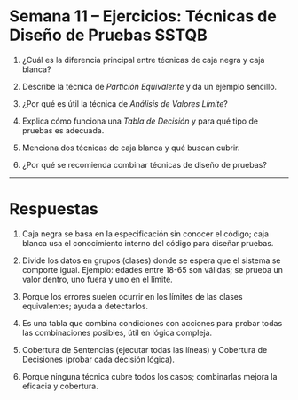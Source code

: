 # Semana 11 – Ejercicios: Técnicas de Diseño de Pruebas SSTQB

1. ¿Cuál es la diferencia principal entre técnicas de caja negra y caja blanca?

2. Describe la técnica de *Partición Equivalente* y da un ejemplo sencillo.

3. ¿Por qué es útil la técnica de *Análisis de Valores Límite*?

4. Explica cómo funciona una *Tabla de Decisión* y para qué tipo de pruebas es adecuada.

5. Menciona dos técnicas de caja blanca y qué buscan cubrir.

6. ¿Por qué se recomienda combinar técnicas de diseño de pruebas?

---

# Respuestas

1. Caja negra se basa en la especificación sin conocer el código; caja blanca usa el conocimiento interno del código para diseñar pruebas.

2. Divide los datos en grupos (clases) donde se espera que el sistema se comporte igual. Ejemplo: edades entre 18-65 son válidas; se prueba un valor dentro, uno fuera y uno en el límite.

3. Porque los errores suelen ocurrir en los límites de las clases equivalentes; ayuda a detectarlos.

4. Es una tabla que combina condiciones con acciones para probar todas las combinaciones posibles, útil en lógica compleja.

5. Cobertura de Sentencias (ejecutar todas las líneas) y Cobertura de Decisiones (probar cada decisión lógica).

6. Porque ninguna técnica cubre todos los casos; combinarlas mejora la eficacia y cobertura.
